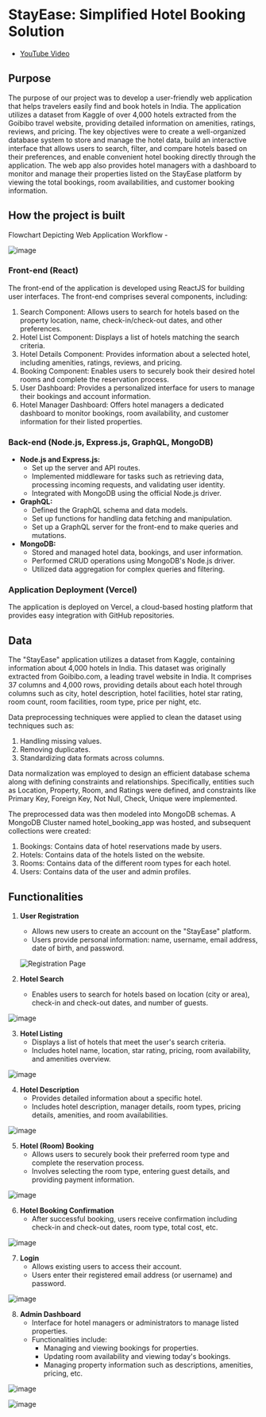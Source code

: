 # StayEase: Simplified Hotel Booking Solution
- [YouTube Video](https://www.youtube.com/watch?v=lPtjPyWZ6ro) 

## Purpose
The purpose of our project was to develop a user-friendly web application that helps travelers easily find and book hotels in India. The application utilizes a dataset from Kaggle of over 4,000 hotels extracted from the Goibibo travel website, providing detailed information on amenities, ratings, reviews, and pricing. The key objectives were to create a well-organized database system to store and manage the hotel data, build an interactive interface that allows users to search, filter, and compare hotels based on their preferences, and enable convenient hotel booking directly through the application. The web app also provides hotel managers with a dashboard to monitor and manage their properties listed on the StayEase platform by viewing the total bookings, room availabilities, and customer booking information.

## How the project is built
Flowchart Depicting Web Application Workflow -

![image](https://github.com/vatsalparikh07/ADT-StayEase/assets/65659649/d3059c79-c205-42c0-b4c3-1c843b3b0004)

### Front-end (React)
The front-end of the application is developed using ReactJS for building user interfaces. The front-end comprises several components, including:
1. Search Component: Allows users to search for hotels based on the property location, name, check-in/check-out dates, and other preferences.
2. Hotel List Component: Displays a list of hotels matching the search criteria.
3. Hotel Details Component: Provides information about a selected hotel, including amenities, ratings, reviews, and pricing.
4. Booking Component: Enables users to securely book their desired hotel rooms and complete the reservation process.
5. User Dashboard: Provides a personalized interface for users to manage their bookings and account information.
6. Hotel Manager Dashboard: Offers hotel managers a dedicated dashboard to monitor bookings, room availability, and customer information for their listed properties.

### Back-end (Node.js, Express.js, GraphQL, MongoDB)
- **Node.js and Express.js:**
  - Set up the server and API routes.
  - Implemented middleware for tasks such as retrieving data, processing incoming requests, and validating user identity.
  - Integrated with MongoDB using the official Node.js driver.
- **GraphQL:**
  - Defined the GraphQL schema and data models.
  - Set up functions for handling data fetching and manipulation.
  - Set up a GraphQL server for the front-end to make queries and mutations.
- **MongoDB:**
  - Stored and managed hotel data, bookings, and user information.
  - Performed CRUD operations using MongoDB's Node.js driver.
  - Utilized data aggregation for complex queries and filtering.

### Application Deployment (Vercel)
The application is deployed on Vercel, a cloud-based hosting platform that provides easy integration with GitHub repositories.

## Data
The "StayEase" application utilizes a dataset from Kaggle, containing information about 4,000 hotels in India. This dataset was originally extracted from Goibibo.com, a leading travel website in India. It comprises 37 columns and 4,000 rows, providing details about each hotel through columns such as city, hotel description, hotel facilities, hotel star rating, room count, room facilities, room type, price per night, etc.

Data preprocessing techniques were applied to clean the dataset using techniques such as:
1. Handling missing values.
2. Removing duplicates.
3. Standardizing data formats across columns.

Data normalization was employed to design an efficient database schema along with defining constraints and relationships. Specifically, entities such as Location, Property, Room, and Ratings were defined, and constraints like Primary Key, Foreign Key, Not Null, Check, Unique were implemented.


The preprocessed data was then modeled into MongoDB schemas. A MongoDB Cluster named hotel_booking_app was hosted, and subsequent collections were created:
1. Bookings: Contains data of hotel reservations made by users.
2. Hotels: Contains data of the hotels listed on the website.
3. Rooms: Contains data of the different room types for each hotel.
4. Users: Contains data of the user and admin profiles.

## Functionalities

1. **User Registration**
   - Allows new users to create an account on the "StayEase" platform.
   - Users provide personal information: name, username, email address, date of birth, and password.
   
   ![Registration Page](https://github.com/vatsalparikh07/ADT-StayEase/assets/65659649/55e2a28f-5c44-423f-8ccb-adffb0fa5483)

2. **Hotel Search**
   - Enables users to search for hotels based on location (city or area), check-in and check-out dates, and number of guests.
   
![image](https://github.com/vatsalparikh07/ADT-StayEase/assets/65659649/b2533c79-609b-4ce9-891b-c302eaaeb79a)

3. **Hotel Listing**
   - Displays a list of hotels that meet the user's search criteria.
   - Includes hotel name, location, star rating, pricing, room availability, and amenities overview.
   
![image](https://github.com/vatsalparikh07/ADT-StayEase/assets/65659649/9646aba4-73b0-4840-a0c0-a648447ad2a4)

4. **Hotel Description**
   - Provides detailed information about a specific hotel.
   - Includes hotel description, manager details, room types, pricing details, amenities, and room availabilities.
   
![image](https://github.com/vatsalparikh07/ADT-StayEase/assets/65659649/ab4f9755-0f3c-436f-90b5-9dd72e84317a)

5. **Hotel (Room) Booking**
   - Allows users to securely book their preferred room type and complete the reservation process.
   - Involves selecting the room type, entering guest details, and providing payment information.
   
![image](https://github.com/vatsalparikh07/ADT-StayEase/assets/65659649/afed7060-d298-4500-a30f-76ab7441c0e6)

6. **Hotel Booking Confirmation**
   - After successful booking, users receive confirmation including check-in and check-out dates, room type, total cost, etc.
   
![image](https://github.com/vatsalparikh07/ADT-StayEase/assets/65659649/fbbb7ef5-8988-4244-8b60-3a04a3dd4333)

7. **Login**
   - Allows existing users to access their account.
   - Users enter their registered email address (or username) and password.
   
![image](https://github.com/vatsalparikh07/ADT-StayEase/assets/65659649/210c9bd9-0413-46a9-b961-2a32c840e0dd)

8. **Admin Dashboard**
   - Interface for hotel managers or administrators to manage listed properties.
   - Functionalities include:
     - Managing and viewing bookings for properties.
     - Updating room availability and viewing today's bookings.
     - Managing property information such as descriptions, amenities, pricing, etc.
   
![image](https://github.com/vatsalparikh07/ADT-StayEase/assets/65659649/ae305df9-6b81-4a5a-a712-16462edfe1ca)
   
![image](https://github.com/vatsalparikh07/ADT-StayEase/assets/65659649/83fe1d7d-954d-45e7-aa3b-e5d6ab327bb3)
